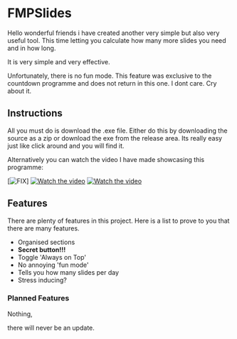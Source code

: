 # FMPSlides

Hello wonderful friends i have created another very simple but also very useful tool. This time letting you calculate how many more slides you need and in how long. 

It is very simple and very effective.

Unfortunately, there is no fun mode.
This feature was exclusive to the countdown programme and does not return in this one. I dont care. Cry about it.

## Instructions
All you must do is download the .exe file. Either do this by downloading the source as a zip or download the exe from the release area. Its really easy just like click around and you will find it.

Alternatively you can watch the video I have made showcasing this programme: 

[![FIX](https://youtu.be/etwIiLHbGbo)]
[![Watch the video](https://img.youtube.com/vi/oEP5_Q29k14/hqdefault.jpg)](https://www.youtube.com/watch?v=oEP5_Q29k14)
[![Watch the video]()](https://www.youtube.com/watch?v=etwIiLHbGbo)

## Features

There are plenty of features in this project. Here is a list to prove to you that there are many features.

- Organised sections
- **Secret button!!!**
- Toggle 'Always on Top'
- No annoying 'fun mode'
- Tells you how many slides per day
- Stress inducing?
  
### Planned Features

Nothing,

there will never be an update.
